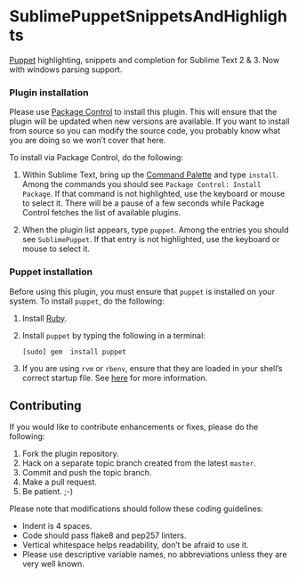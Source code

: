SublimePuppetSnippetsAndHighlights
==================================

[Puppet](puppetlabs.com) highlighting, snippets and completion for Sublime Text 2 & 3.  Now with windows parsing support.

### Plugin installation
Please use [Package Control][pc] to install this plugin. This will ensure that the plugin will be updated when new versions are available. If you want to install from source so you can modify the source code, you probably know what you are doing so we won’t cover that here.

To install via Package Control, do the following:

1. Within Sublime Text, bring up the [Command Palette][cmd] and type `install`. Among the commands you should see `Package Control: Install Package`. If that command is not highlighted, use the keyboard or mouse to select it. There will be a pause of a few seconds while Package Control fetches the list of available plugins.

1. When the plugin list appears, type `puppet`. Among the entries you should see `SublimePuppet`. If that entry is not highlighted, use the keyboard or mouse to select it.

### Puppet installation
Before using this plugin, you must ensure that `puppet` is installed on your system. To install `puppet`, do the following:

1. Install [Ruby](http://ruby-lang.org).

1. Install `puppet` by typing the following in a terminal:
   ```
   [sudo] gem  install puppet
   ```

1. If you are using `rvm` or `rbenv`, ensure that they are loaded in your shell’s correct startup file. See [here](http://sublimelinter.readthedocs.org/en/latest/troubleshooting.html#shell-startup-files) for more information.

## Contributing
If you would like to contribute enhancements or fixes, please do the following:

1. Fork the plugin repository.
1. Hack on a separate topic branch created from the latest `master`.
1. Commit and push the topic branch.
1. Make a pull request.
1. Be patient.  ;-)

Please note that modifications should follow these coding guidelines:

- Indent is 4 spaces.
- Code should pass flake8 and pep257 linters.
- Vertical whitespace helps readability, don’t be afraid to use it.
- Please use descriptive variable names, no abbreviations unless they are very well known.

[pc]: https://sublime.wbond.net/installation
[locating-executables]: http://sublimelinter.readthedocs.org/en/latest/usage.html#how-linter-executables-are-located
[cmd]: http://docs.sublimetext.info/en/sublime-text-3/extensibility/command_palette.html
